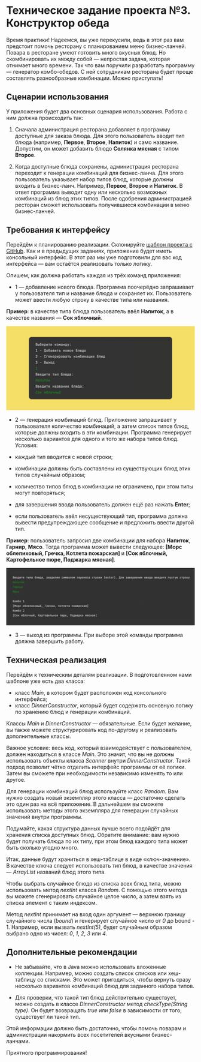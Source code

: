 # Техническое задание проекта №3. Конструктор обеда

Время практики! Надеемся, вы уже перекусили, ведь в этот раз вам предстоит помочь ресторану с планированием меню бизнес-ланчей.
Повара в ресторане умеют готовить много вкусных блюд. Но скомбинировать их между собой — непростая задача, которая отнимает много времени. Так что вам поручили разработать программу — генератор комбо-обедов. С ней сотрудникам ресторана будет проще составлять разнообразные комбинации. Можно приступать!

## Сценарии использования

У приложения будет два основных сценария использования. Работа с ним должна происходить так:

1. Сначала администрация ресторана добавляет в программу доступные для заказа блюда. Для этого пользователь вводит тип блюда (например, **Первое**, **Второе**, **Напиток**) и само название. Допустим, он может добавить блюдо **Солянка мясная** с типом **Второе**.

2. Когда доступные блюда сохранены, администрация ресторана переходит к генерации комбинаций для бизнес-ланча. Для этого пользователь указывает набор типов блюд, которые должны входить в бизнес-ланч. Например, **Первое**, **Второе** и **Напиток**. В ответ программа выводит одну или несколько возможных комбинаций из блюд этих типов. После одобрения администрацией ресторан сможет использовать получившиеся комбинации в меню бизнес-ланчей.

## Требования к интерфейсу

Перейдём к планированию реализации. Склонируйте [шаблон проекта с GitHub](https://github.com/praktikum-java/dinner-constructor).  Как и в предыдущих заданиях, приложение будет иметь консольный интерфейс. В этот раз мы уже подготовили для вас код интерфейса — вам остаётся реализовать только логику.

Опишем, как должна работать каждая из трёх команд приложения:

* 1 — добавление нового блюда. Программа поочерёдно запрашивает у пользователя тип и название блюда и сохраняет их. Пользователь может ввести любую строку в качестве типа или названия.

**Пример**: в качестве типа блюда пользователь ввёл **Напиток**, а в качестве названия — **Сок яблочный**.

![Добавление нового блюда](https://github.com/SkvortsovEvg/yandex_sprint03_final/blob/master/images/readme/pic_001.png "Текст 001")

* 2 — генерация комбинаций блюд. Приложение запрашивает у пользователя количество комбинаций, а затем список типов блюд, которые должны входить в эти комбинации. Программа генерирует несколько вариантов для одного и того же набора типов блюд. Условия:

* каждый тип вводится с новой строки;
* комбинации должны быть составлены из существующих блюд этих типов случайным образом;
* количество типов блюд в комбинации не ограничено, при этом типы могут повторяться;
* для завершения ввода пользователь должен ещё раз нажать **Enter**;
* если пользователь ввёл несуществующий тип, программа должна вывести предупреждающее сообщение и предложить ввести другой тип.

**Пример**: пользователь запросил две комбинации для набора **Напиток**, **Гарнир**, **Мясо**. Тогда программа может вывести следующее: **\[Морс облепиховый, Гречка, Котлета пожарская\]** и **\[Сок яблочный, Картофельное пюре, Поджарка мясная\]**.

![Генерация новых блюд](https://github.com/SkvortsovEvg/yandex_sprint03_final/blob/master/images/readme/pic_002.png "Текст 002")

* 3 — выход из программы. При выборе этой команды программа должна завершить работу.

## Техническая реализация

Перейдём к техническим деталям реализации. В подготовленном нами шаблоне уже есть два класса:

* класс _Main_, в котором будет расположен код консольного интерфейса;
* класс _DinnerConstructor_, который будет содержать основную логику по хранению блюд и генерации комбинаций.

Классы _Main_ и _DinnerConstructor_ — обязательные. Если будет желание, вы также можете структурировать код по-другому и реализовать дополнительные классы.

Важное условие: весь код, который взаимодействует с пользователем, должен находиться в классе _Main_. Это значит, что вы не должны использовать объекты класса _Scanner_ внутри _DinnerConstructor_. Такой подход позволит чётко отделить интерфейс программы от её логики. Затем вы сможете при необходимости независимо изменять то или другое.

Для генерации комбинаций блюд используйте класс _Random_. Вам нужно создать новый экземпляр этого класса — достаточно сделать это один раз на всё приложение. В дальнейшем вы сможете использовать методы этого экземпляра для генерации случайных значений внутри программы.

Подумайте, какая структура данных лучше всего подойдёт для хранения списка доступных блюд. Обратите внимание: вам нужно будет получать блюда по их типу, при этом блюд каждого типа может быть сколько угодно много.

Итак, данные будут храниться в хеш-таблице в виде «ключ-значение». В качестве ключа следует использовать тип блюд, в качестве значения — _ArrayList_ названий блюд этого типа.

Чтобы выбрать случайное блюдо из списка всех блюд типа, можно использовать метод _nextInt_ класса _Random_. С помощью этого метода вы можете сгенерировать случайное целое число, а затем взять из списка элемент с таким индексом.

Метод _nextInt_ принимает на вход один аргумент — верхнюю границу случайного числа (_bound_) и генерирует случайное число от _0_ до bound - 1. Например, если вызвать _nextInt(5)_, будет случайным образом выбрано одно из чисел: _0_, _1_, _2_, _3_ или _4_.

## Дополнительные рекомендации

* Не забывайте, что в Java можно использовать вложенные коллекции. Например, можно создать список списков или хеш-таблицу со списками. Это может пригодиться, чтобы вернуть сразу несколько вариантов комбинаций блюд для заданного набора типов.

* Для проверки, что такой тип блюд действительно существует, можно создать в классе _DinnerConstructor_ метод _checkType(String type)_. Он будет возвращать _true_ или _false_ в зависимости от того, существует ли такой тип.

Этой информации должно быть достаточно, чтобы помочь поварам и администрации накормить всех посетителей вкусными бизнес-ланчами.

Приятного программирования!